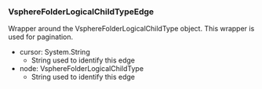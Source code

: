 ### VsphereFolderLogicalChildTypeEdge
Wrapper around the VsphereFolderLogicalChildType object. This wrapper is used for pagination.

- cursor: System.String
  - String used to identify this edge
- node: VsphereFolderLogicalChildType
  - String used to identify this edge
